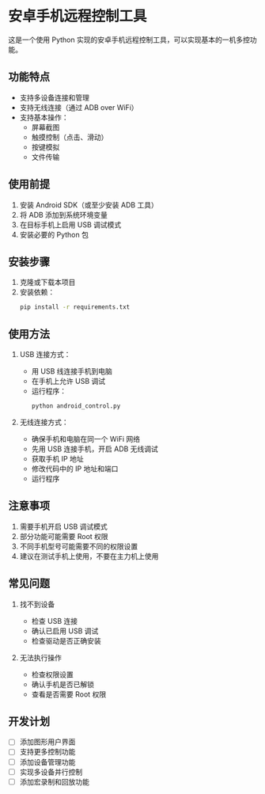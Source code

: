 # 安卓手机远程控制工具

这是一个使用 Python 实现的安卓手机远程控制工具，可以实现基本的一机多控功能。

## 功能特点

- 支持多设备连接和管理
- 支持无线连接（通过 ADB over WiFi）
- 支持基本操作：
  - 屏幕截图
  - 触摸控制（点击、滑动）
  - 按键模拟
  - 文件传输

## 使用前提

1. 安装 Android SDK（或至少安装 ADB 工具）
2. 将 ADB 添加到系统环境变量
3. 在目标手机上启用 USB 调试模式
4. 安装必要的 Python 包

## 安装步骤

1. 克隆或下载本项目
2. 安装依赖：
   ```bash
   pip install -r requirements.txt
   ```

## 使用方法

1. USB 连接方式：
   - 用 USB 线连接手机到电脑
   - 在手机上允许 USB 调试
   - 运行程序：
     ```bash
     python android_control.py
     ```

2. 无线连接方式：
   - 确保手机和电脑在同一个 WiFi 网络
   - 先用 USB 连接手机，开启 ADB 无线调试
   - 获取手机 IP 地址
   - 修改代码中的 IP 地址和端口
   - 运行程序

## 注意事项

1. 需要手机开启 USB 调试模式
2. 部分功能可能需要 Root 权限
3. 不同手机型号可能需要不同的权限设置
4. 建议在测试手机上使用，不要在主力机上使用

## 常见问题

1. 找不到设备
   - 检查 USB 连接
   - 确认已启用 USB 调试
   - 检查驱动是否正确安装

2. 无法执行操作
   - 检查权限设置
   - 确认手机是否已解锁
   - 查看是否需要 Root 权限

## 开发计划

- [ ] 添加图形用户界面
- [ ] 支持更多控制功能
- [ ] 添加设备管理功能
- [ ] 实现多设备并行控制
- [ ] 添加宏录制和回放功能
